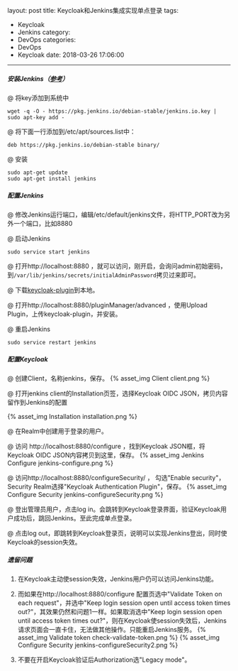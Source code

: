 layout: post
title: Keycloak和Jenkins集成实现单点登录
tags:
  - Keycloak
  - Jenkins
category:
  - DevOps
categories:
  - DevOps
  - Keycloak
date: 2018-03-26 17:06:00
---
##### 安装Jenkins（[参考](https://pkg.jenkins.io/debian-stable/ )）

@ 将key添加到系统中

`wget -q -O - https://pkg.jenkins.io/debian-stable/jenkins.io.key | sudo apt-key add -`

@ 将下面一行添加到/etc/apt/sources.list中：

`deb https://pkg.jenkins.io/debian-stable binary/ `

@ 安装

```
sudo apt-get update
sudo apt-get install jenkins

```

##### 配置Jenkins

@ 修改Jenkins运行端口，编辑/etc/default/jenkins文件，将HTTP_PORT改为另外一个端口，比如8880

@ 启动Jenkins

`sudo service start jenkins`

@ 打开http://localhost:8880  ，就可以访问，刚开启，会询问admin初始密码，到`/var/lib/jenkins/secrets/initialAdminPassword`拷贝过来即可。

@ 下载[keycloak-plugin](https://github.com/jenkinsci/keycloak-plugin/releases )到本地。

@ 打开http://localhost:8880/pluginManager/advanced ，使用Upload Plugin，上传keycloak-plugin，并安装。

@ 重启Jenkins

`sudo service restart jenkins`



##### 配置Keycloak

@ 创建Client，名称jenkins，保存。
{% asset_img Client client.png %}

@ 打开jenkins client的Installation页签，选择Keycloak OIDC JSON，拷贝内容留作到Jenkins的配置

{% asset_img Installation installation.png %}

@ 在Realm中创建用于登录的用户。

@ 访问 http://localhost:8880/configure ，找到Keycloak JSON框，将Keycloak OIDC JSON内容拷贝到这里，保存。
{% asset_img Jenkins Configure jenkins-configure.png %}

@ 访问http://localhost:8880/configureSecurity/ ， 勾选"Enable security"，Security Realm选择"Keycloak Authentication Plugin"，保存。
{% asset_img Configure Security jenkins-configureSecurity.png %}

@ 登出管理员用户，点击log in。会跳转到Keycloak登录界面，验证Keycloak用户成功后，跳回Jenkins。至此完成单点登录。

@ 点击log out，即跳转到Keycloak登录页，说明可以实现Jenkins登出，同时使Keycloak的session失效。



##### 遗留问题

1. 在Keycloak主动使session失效，Jenkins用户仍可以访问Jenkins功能。

2. 而如果在http://localhost:8880/configure 配置页选中"Validate Token on each request"，并选中"Keep login session open until access token times out?"，其效果仍然和问题1一样。如果取消选中"Keep login session open until access token times out?"，则在Keycloak使session失效后，Jenkins请求页面会一直卡住，无法做其他操作。只能重启Jenkins服务。
{% asset_img Validate token check-validate-token.png %}
{% asset_img Configure Security jenkins-configureSecurity2.png %}
3. 不要在开启Keycloak验证后Authorization选"Legacy mode"。